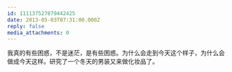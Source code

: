 ```yaml
---
id: 111137527879442425
date: 2013-05-03T07:31:00.000Z
reply: false
media_attachments: 0
---
```


我真的有些困惑，不是迷茫，是有些困惑。为什么会走到今天这个样子，为什么会做成今天这样。研究了一个冬天的男装又来做化妆品了。

